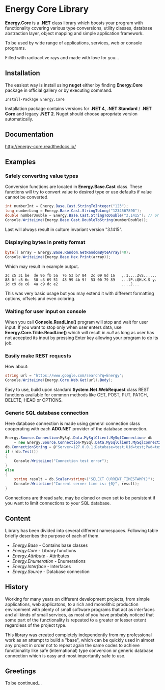 Energy Core Library
===================

**Energy.Core** is a **.NET** class library which boosts your program with functionality
covering various type conversions, utility classes, database abstraction layer,
object mapping and simple application framework.

To be used by wide range of applications, services, web or console programs.

Filled with radioactive rays and made with love for you...

Installation
------------

The easiest way is install using **nuget** either by finding **Energy.Core** package in official gallery or by executing command.

```
Install-Package Energy.Core
```

Installation package contains versions for **.NET 4**, **.NET Standard** / **.NET Core** and legacy **.NET 2**. Nuget should choose apropriate version automatically.

Documentation
-------------

http://energy-core.readthedocs.io/

Examples
--------

### Safely converting value types ###

Conversion functions are located in **Energy.Base.Cast** class. These functions will try to convert value to desired type or use defaults if value cannot be converted.

```cs
int numberInt = Energy.Base.Cast.StringToInteger("123");
long numberLong = Energy.Base.Cast.StringToLong("1234567890");
double numberDouble = Energy.Base.Cast.StringToDouble("3.1415"); // or "3,1415"
Console.WriteLine(Energy.Base.Cast.DoubleToString(numberDouble));
```

Last will always result in culture invariant version "3.1415".

### Displaying bytes in pretty format ###

```cs
byte[] array = Energy.Base.Random.GetRandomByteArray(40);
Console.WriteLine(Energy.Base.Hex.Print(array));
```

Which may result in example output.

```
2c c5 31 be  de 96 fb 5a  76 53 b7 84  2c 09 8d 16   ,.1....ZvS..,...
88 0f c5 6c  50 c3 69 51  48 99 4b 9f  53 00 79 89   ...lP.iQH.K.S y.
1d c9 de c6  4a c9 dc e2                             ....J...
```

This was very basic usage but you may extend it with different formatting options, offsets and even coloring.

### Waiting for user input on console ##

When you call **Console.ReadLine()** program will stop and wait for user input. If you want to stop only when user enters data, use **Energy.Core.Tilde.ReadLine()** which will result in *null* as long as user has not accepted its input by pressing Enter key allowing your program to do its job.

### Easily make REST requests ###

How about:

```cs
string url = "https://www.google.com/search?q=Energy";
Console.WriteLine(Energy.Core.Web.Get(url).Body);
```

Easy to use, build upon standard **System.Net.WebRequest** class REST functions available for common methods like GET, POST, PUT, PATCH, DELETE, HEAD or OPTIONS.

### Generic SQL database connection ###

Here database connection is made using  general connection class cooperating with each **ADO.NET** provider of the database connection.

```cs
Energy.Source.Connection<MySql.Data.MySqlClient.MySqlConnection> db
    = new Energy.Source.Connection<MySql.Data.MySqlClient.MySqlConnection>();
db.ConnectionString = @"Server=127.0.0.1;Database=test;Uid=test;Pwd=test;";
if (!db.Test())
{
    Console.WriteLine("Connection test error");
}
else
{
    string result = db.Scalar<string>("SELECT CURRENT_TIMESTAMP()");
    Console.WriteLine("Current server time is: {0}", result);
}
```

Connections are thread safe, may be cloned or even set to be persistent if you want to limit connections to your SQL database.


Content
-------

Library has been divided into several different namespaces. Following table briefly describes the purpose of each of them.

 - *Energy.Base* - Contains base classes
 - *Energy.Core* - Library functions
 - *Energy.Attribute* - Attributes
 - *Energy.Enumeration* - Enumerations
 - *Energy.Interface* - Interfaces
 - *Energy.Source* - Database connection

History
-------

Working for many years on different development projects, from simple applications, web applicatons, to a rich and monolithic production environment with plenty of small software programs that act as interfaces and all kinds of small services, as most of you have probably noticed that some part of the functionality is repeated to a greater or lesser extent regardless of the project type.

This library was created completely independently from my professional work as an attempt to build a "base", which can be quickly used in almost any project in order not to repeat again the same codes to achieve functionality like safe (international) type conversion or generic database connection which is easy and most importantly safe to use.

Greetings
---------

To be continued...
